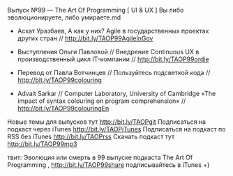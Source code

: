 Выпуск №99 — The Art Of Programming [ UI & UX ] Вы либо эволюционируете, либо умираете.md

+ Асхат Уразбаев, А как у них? Agile в государственных проектах других стран // http://bit.ly/TAOP99AgileInGov

+ Выступления Ольги Павловой // Внедрение Continuous UX в производственный цикл IT-компании // http://bit.ly/TAOP99ordie

+ Перевод от Павла Вотчинцев // Пользуйтесь подсветкой кода // http://bit.ly/TAOP99colouring 
+ Advait Sarkar // Computer Laboratory, University of Cambridge «The impact of syntax colouring on program comprehension» // http://bit.ly/TAOP99colouringEn

Новые темы для выпусков тут http://bit.ly/TAOPgit
Подписаться на подкаст через iTunes http://bit.ly/TAOPiTunes
Подписаться на подкаст по RSS без iTunes http://bit.ly/TAOPrss
Скачать подкаст тут http://bit.ly/TAOP99mp3

твит: 
Эволюция или смерть в 99 выпуске подкаста The Art Of Programming , http://bit.ly/TAOP99share подписывайтесь в iTunes +)